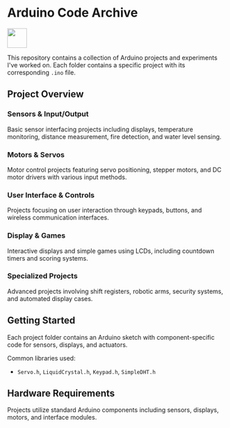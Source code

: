 
# Arduino Code Archive 
<img src="https://cdn.jsdelivr.net/gh/devicons/devicon@latest/icons/arduino/arduino-original-wordmark.svg" height="45px" width="45px"/> 

This repository contains a collection of Arduino projects and experiments I've worked on. Each folder contains a specific project with its corresponding `.ino` file.

## Project Overview

### Sensors & Input/Output
Basic sensor interfacing projects including displays, temperature monitoring, distance measurement, fire detection, and water level sensing.

### Motors & Servos
Motor control projects featuring servo positioning, stepper motors, and DC motor drivers with various input methods.

### User Interface & Controls
Projects focusing on user interaction through keypads, buttons, and wireless communication interfaces.

### Display & Games
Interactive displays and simple games using LCDs, including countdown timers and scoring systems.

### Specialized Projects
Advanced projects involving shift registers, robotic arms, security systems, and automated display cases.

## Getting Started

Each project folder contains an Arduino sketch with component-specific code for sensors, displays, and actuators.

Common libraries used:
- `Servo.h`, `LiquidCrystal.h`, `Keypad.h`, `SimpleDHT.h`

## Hardware Requirements

Projects utilize standard Arduino components including sensors, displays, motors, and interface modules.

